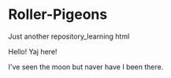 # Roller-Pigeons
Just another repository_learning html

Hello! Yaj here!

I've seen the moon but naver have I been there.
